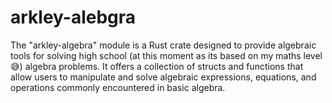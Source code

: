 # arkley-alebgra

The "arkley-algebra" module is a Rust crate designed to provide algebraic tools for solving high school (at this moment as its based on my maths level 😅) algebra problems. It offers a collection of structs and functions that allow users to manipulate and solve algebraic expressions, equations, and operations commonly encountered in basic algebra.